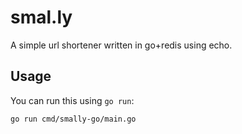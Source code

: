 # smal.ly

A simple url shortener written in go+redis using echo. 

## Usage

You can run this using `go run`:

```
go run cmd/smally-go/main.go
```

